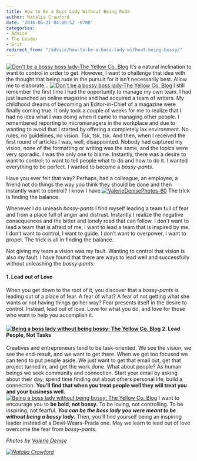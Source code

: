 ```yaml
---
title: How to Be a Boss Lady Without Being Rude
author: Natalia Crawford
date: '2016-06-21 04:00:52 -0700'
categories:
- Advice
- The Leader
- Grit
redirect_from: "/advice/how-to-be-a-boss-lady-without-being-bossy/"
---
```


[![Don't be a bossy boss lady-The Yellow Co. Blog](http://yellowconference.com/wp-content/uploads/2016/06/ValerieDenisePhotos-43.jpg)](http://yellowconference.com/wp-content/uploads/2016/06/ValerieDenisePhotos-43.jpg) It’s a natural inclination to want to control in order to get. However, I want to challenge that idea with the thought that being _rude_ in the pursuit for it isn’t necessarily best. Allow me to elaborate… [![Don't be a bossy boss lady-The Yellow Co. Blog](http://yellowconference.com/wp-content/uploads/2016/06/ValerieDenisePhotos-57.jpg)](http://yellowconference.com/wp-content/uploads/2016/06/ValerieDenisePhotos-57.jpg) I still remember the first time I had the opportunity to manage my own team. I had just launched an online magazine and had acquired a team of writers. My childhood dreams of becoming an Editor-in-Chief of a magazine were finally coming true. It only took a couple of weeks for me to realize that I had no idea what I was doing when it came to managing other people. I remembered reporting to micromanagers in the workplace and due to wanting to avoid that I started by offering a completely lax environment. No rules, no guidelines, no vision. Tsk, tsk, tsk. And then, when I received the first round of articles I was, well, disappointed. Nobody had captured my vision, none of the formatting or writing was the same, and the topics were very sporadic. I was the only one to blame. Instantly, there was a desire to want to control; to want to tell people what to do and how to do it. I wanted everything to be perfect. I wanted to become a _bossy-pants._

Have you ever felt that way? Perhaps, had a colleague, an employee, a friend not do things the way you think they should be done and then instantly want to control? I know I have.[![ValerieDenisePhotos-60](http://yellowconference.com/wp-content/uploads/2016/06/ValerieDenisePhotos-60.jpg)](http://yellowconference.com/wp-content/uploads/2016/06/ValerieDenisePhotos-60.jpg) The trick is finding the balance.

Whenever I do unleash _bossy-pants_ I find myself leading a team full of fear and from a place full of anger and distrust. Instantly I realize the negative consequences and the bitter and lonely road that can follow. I don’t want to lead a team that is afraid of me, I want to lead a team that is inspired by me. I don’t want to control, I want to guide. I don’t want to overpower, I want to propel. The trick is all in finding the balance.

Not giving my team a vision was my fault. Wanting to control that vision is also my fault. I have found that there are ways to lead well and successfully without unleashing the _bossy-pants:_

#### 1\. Lead out of Love

When you get down to the root of it, you discover that a _bossy-pants_ is leading out of a place of fear. A fear of what? A fear of not getting what she wants or not having things go her way? Fear presents itself in the desire to control. Instead, lead out of love. Love for what you do, and love for those who want to help you accomplish it.

#### [![Being a boss lady without being bossy: The Yellow Co. Blog](http://yellowconference.com/wp-content/uploads/2016/06/ValerieDenisePhotos-46.jpg)](http://yellowconference.com/wp-content/uploads/2016/06/ValerieDenisePhotos-46.jpg) 2\. Lead People, Not Tasks

Creatives and entrepreneurs tend to be task-oriented. We see the vision, we see the end-result, and we want to get there. When we get too focused we can tend to put people aside. We just want to get that email out, get that project turned in, and get the work done. What about people? As human beings we seek community and connection. Start your email by asking about their day, spend time finding out about others personal life, build a connection. **You’ll find that when you treat people well they will treat you and your business well.** [![Being a boss lady without being bossy: The Yellow Co. Blog](http://yellowconference.com/wp-content/uploads/2016/06/ValerieDenisePhotos-47.jpg)](http://yellowconference.com/wp-content/uploads/2016/06/ValerieDenisePhotos-47.jpg) I want to encourage you to **be bold, not bossy.** To be loving, not controlling. To be inspiring, not fearful. **_You can be the boss lady you were meant to be without being a bossy lady._** Then, you’ll find yourself being an inspiring leader instead of a Devil-Wears-Prada one. May we learn to lead out of love overcome the fear from _bossy-pants._

_Photos by [Valerie Denise](http://www.valeriedenisephotos.com/)_

_[![Natalia Crawford](http://yellowconference.com/wp-content/uploads/2016/06/NataliaCrawford.jpg)](http://www.thechristiangirl.net/)_
